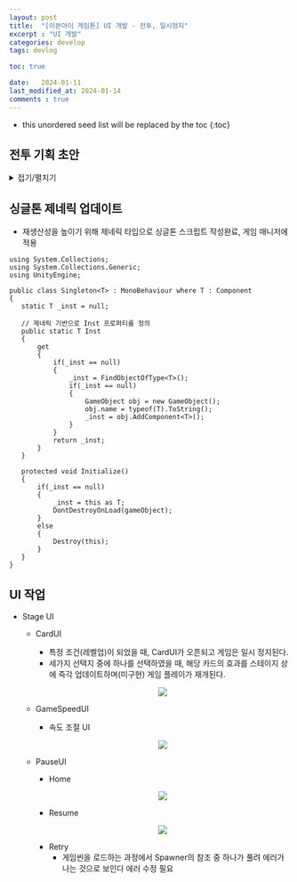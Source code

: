 ```yaml
---
layout: post
title:  "[이븐아이 게임톤] UI 개발 - 전투, 일시정지"
excerpt : "UI 개발"
categories: develop
tags: devlog

toc: true

date:   2024-01-11
last_modified_at: 2024-01-14
comments : true
---
```


* this unordered seed list will be replaced by the toc
{:toc}  

## 전투 기획 초안
  <details>
  <summary> 접기/펼치기 </summary>  
    
  <img src = "https://github.com/Jinlee0206/Jinlee0206.github.io/assets/105345909/ae6f4c1b-b2de-4e65-a4fb-89fe67223a1a" width = "420" height = "930">
 </details>

## 싱글톤 제네릭 업데이트
 - 재생산성을 높이기 위해 제네릭 타입으로 싱글톤 스크립트 작성완료, 게임 매니저에 적용

 ```CSharp
 using System.Collections;
using System.Collections.Generic;
using UnityEngine;

public class Singleton<T> : MonoBehaviour where T : Component
{
    static T _inst = null;

    // 제네릭 기반으로 Inst 프로퍼티를 정의
    public static T Inst
    {
        get
        {
            if(_inst == null)
            {
                _inst = FindObjectOfType<T>();
                if(_inst == null)
                {
                    GameObject obj = new GameObject();
                    obj.name = typeof(T).ToString();
                    _inst = obj.AddComponent<T>();
                }
            }
            return _inst;
        }
    }

    protected void Initialize()
    {
        if(_inst == null)
        {
            _inst = this as T;
            DontDestroyOnLoad(gameObject);
        }
        else
        {
            Destroy(this);
        }
    }
}

 ```

## UI 작업
 - Stage UI
   - CardUI
     - 특정 조건(레벨업)이 되었을 때, CardUI가 오픈되고 게임은 일시 정지된다.
     - 세가지 선택지 중에 하나를 선택하였을 때, 해당 카드의 효과를 스테이지 상에 즉각 업데이트하며(미구현) 게임 플레이가 재개된다.  
     <p align="center"> <img src = "https://github.com/Jinlee0206/EvenIGamethon/assets/105345909/e275ccf9-b6df-40de-bd7a-17619c7fda21">  

   - GameSpeedUI
     - 속도 조절 UI  
     <p align="center"> <img src = "https://github.com/Jinlee0206/EvenIGamethon/assets/105345909/dae52a1c-2b97-4edb-b00b-900cbd48559a">  

   - PauseUI  
     - Home  
     <p align="center"> <img src = "https://github.com/Jinlee0206/EvenIGamethon/assets/105345909/5932d5ed-2ba6-4a67-bef5-3ee50ce4816b">   

     - Resume  
     <p align="center"> <img src = "https://github.com/Jinlee0206/EvenIGamethon/assets/105345909/4cbe18b7-650c-47f2-814a-dcb03694f070">   

     - Retry  
       - 게임씬을 로드하는 과정에서 Spawner의 참조 중 하나가 풀려 에러가 나는 것으로 보인다 에러 수정 필요



